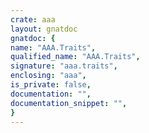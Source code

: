 ```yaml
---
crate: aaa
layout: gnatdoc
gnatdoc: {
name: "AAA.Traits",
qualified_name: "AAA.Traits",
signature: "aaa.traits",
enclosing: "aaa",
is_private: false,
documentation: "",
documentation_snippet: "",
}
---
```

